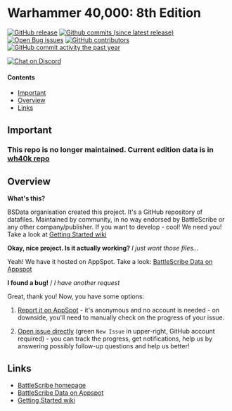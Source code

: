 Warhammer 40,000: 8th Edition
==================

[![GitHub release](https://img.shields.io/github/release/BSData/wh40k-8th-edition.svg?style=flat-square)](https://github.com/BSData/wh40k-8th-edition/releases/latest)
[![Github commits (since latest release)](https://img.shields.io/github/commits-since/BSData/wh40k-8th-edition/latest.svg?style=flat-square)](https://github.com/BSData/wh40k-8th-edition/releases)
[![Open Bug issues](https://img.shields.io/github/issues/BSData/wh40k-8th-edition/bug.svg?style=flat-square&label=bugs)](https://github.com/BSData/wh40k-8th-edition/issues?q=is%3Aissue+is%3Aopen+label%3Abug)
[![GitHub contributors](https://img.shields.io/github/contributors/BSData/wh40k-8th-edition.svg?style=flat-square)](https://github.com/BSData/wh40k-8th-edition/graphs/contributors)
[![GitHub commit activity the past year](https://img.shields.io/github/commit-activity/y/BSData/wh40k-8th-edition.svg?style=flat-square)](https://github.com/BSData/wh40k-8th-edition/pulse/monthly)

[![Chat on Discord](https://img.shields.io/discord/558412685981777922.svg?logo=discord&style=popout-square)](https://discord.gg/KqPVhds)

#### Contents ####

* [Important][]
* [Overview][]
* [Links][]

[Important]: #important

## Important ##
[Important]: #important

### This repo is no longer maintained. Current edition data is in [wh40k repo](https://github.com/BSData/wh40k) ###

## Overview ##
[Overview]: #overview

__What's this?__

BSData organisation created this project. It's a GitHub repository of datafiles.
Maintained by community, in no way endorsed by BattleScribe or any other company/publisher. If you want
to develop - cool! We need you! Take a look at [Getting Started wiki][]

__Okay, nice project. Is it actually working?__ _I just want those files..._

Yeah! We have it hosted on AppSpot. Take a look: [BattleScribe Data on Appspot][]

__I found a bug!__ / *I have another request*

Great, thank you! Now, you have some options:

1. [Report it on AppSpot][] - it's anonymous and no account is needed - on downside, you'll need to manually check on the progress of your issue.

2. [Open issue directly][] (green `New Issue` in upper-right, GitHub account required) - you can track the progress, get notifications, help us by answering possibly follow-up questions and help us better!

## Links ##
[Links]: #links

* [BattleScribe homepage][]
* [BattleScribe Data on Appspot][]
* [Getting Started wiki][]

[Report it on Appspot]: http://battlescribedata.appspot.com/#/repo/wh40k-8th-edition
[Open Issue directly]: https://github.com/BSData/wh40k-8th-edition/issues
[BattleScribe homepage]: http://www.battlescribe.net/
[BattleScribe Data on Appspot]: http://battlescribedata.appspot.com/#/repos
[Getting Started wiki]: https://github.com/BSData/catalogue-development/wiki/Getting-Started#contributing

